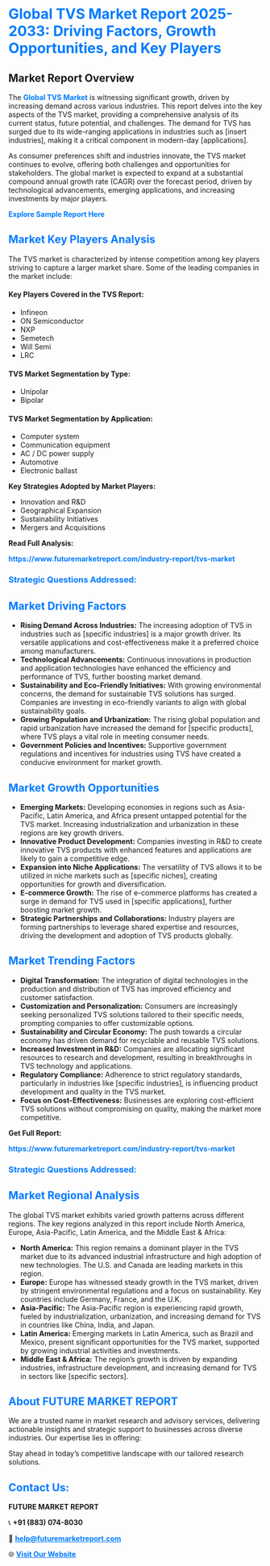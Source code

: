 <h1 style="color: #007BFF;">Global TVS Market Report 2025-2033: Driving Factors, Growth Opportunities, and Key Players</h1>

<section id="overview">
<h2>Market Report Overview</h2>
<p>The <a href="https://www.futuremarketreport.com/industry-report/tvs-market" style="color: #007BFF; text-decoration: none;"><strong>Global TVS Market</strong></a> is witnessing significant growth, driven by increasing demand across various industries. This report delves into the key aspects of the TVS market, providing a comprehensive analysis of its current status, future potential, and challenges. The demand for TVS has surged due to its wide-ranging applications in industries such as [insert industries], making it a critical component in modern-day [applications].</p>
<p>As consumer preferences shift and industries innovate, the TVS market continues to evolve, offering both challenges and opportunities for stakeholders. The global market is expected to expand at a substantial compound annual growth rate (CAGR) over the forecast period, driven by technological advancements, emerging applications, and increasing investments by major players.</p>
</section>

<section id="overview">
<p><a href="https://www.futuremarketreport.com/request-sample/reportId=75190" style="color: #007BFF; text-decoration: none;"><strong>Explore Sample Report Here</strong></a></p>
</section>

<section id="key-players">
<h2 style="color: #007BFF;">Market Key Players Analysis</h2>
<p>The TVS market is characterized by intense competition among key players striving to capture a larger market share. Some of the leading companies in the market include:</p>
<h4>Key Players Covered in the TVS Report:</h4>
<ul><li>Infineon</li><li>ON Semiconductor</li><li>NXP</li><li>Semetech</li><li>Will Semi</li><li>LRC</li></ul>
<h4>TVS Market Segmentation by Type:</h4>
<ul><li>Unipolar</li><li>Bipolar</li></ul>

<h4>TVS Market Segmentation by Application:</h4>
<ul><li>Computer system</li><li>Communication equipment</li><li>AC / DC power supply</li><li>Automotive</li><li>Electronic ballast</li></ul>
<p><strong>Key Strategies Adopted by Market Players:</strong></p>
<ul>
<li>Innovation and R&D</li>
<li>Geographical Expansion</li>
<li>Sustainability Initiatives</li>
<li>Mergers and Acquisitions</li>
</ul>
</section>

<section>
<p><strong>Read Full Analysis: </strong></p><a href="https://www.futuremarketreport.com/industry-report/tvs-market" style="color: #007BFF; text-decoration: none;"><strong>https://www.futuremarketreport.com/industry-report/tvs-market</strong></a>
<h3 style="color: #007BFF;">Strategic Questions Addressed:</h3>
</section>

<section id="driving-factors">
<h2 style="color: #007BFF;">Market Driving Factors</h2>
<ul>
<li><strong>Rising Demand Across Industries:</strong> The increasing adoption of TVS in industries such as [specific industries] is a major growth driver. Its versatile applications and cost-effectiveness make it a preferred choice among manufacturers.</li>
<li><strong>Technological Advancements:</strong> Continuous innovations in production and application technologies have enhanced the efficiency and performance of TVS, further boosting market demand.</li>
<li><strong>Sustainability and Eco-Friendly Initiatives:</strong> With growing environmental concerns, the demand for sustainable TVS solutions has surged. Companies are investing in eco-friendly variants to align with global sustainability goals.</li>
<li><strong>Growing Population and Urbanization:</strong> The rising global population and rapid urbanization have increased the demand for [specific products], where TVS plays a vital role in meeting consumer needs.</li>
<li><strong>Government Policies and Incentives:</strong> Supportive government regulations and incentives for industries using TVS have created a conducive environment for market growth.</li>
</ul>
</section>

<section id="growth-opportunities">
<h2 style="color: #007BFF;">Market Growth Opportunities</h2>
<ul>
<li><strong>Emerging Markets:</strong> Developing economies in regions such as Asia-Pacific, Latin America, and Africa present untapped potential for the TVS market. Increasing industrialization and urbanization in these regions are key growth drivers.</li>
<li><strong>Innovative Product Development:</strong> Companies investing in R&D to create innovative TVS products with enhanced features and applications are likely to gain a competitive edge.</li>
<li><strong>Expansion into Niche Applications:</strong> The versatility of TVS allows it to be utilized in niche markets such as [specific niches], creating opportunities for growth and diversification.</li>
<li><strong>E-commerce Growth:</strong> The rise of e-commerce platforms has created a surge in demand for TVS used in [specific applications], further boosting market growth.</li>
<li><strong>Strategic Partnerships and Collaborations:</strong> Industry players are forming partnerships to leverage shared expertise and resources, driving the development and adoption of TVS products globally.</li>
</ul>
</section>

<section id="trending-factors">
<h2 style="color: #007BFF;">Market Trending Factors</h2>
<ul>
<li><strong>Digital Transformation:</strong> The integration of digital technologies in the production and distribution of TVS has improved efficiency and customer satisfaction.</li>
<li><strong>Customization and Personalization:</strong> Consumers are increasingly seeking personalized TVS solutions tailored to their specific needs, prompting companies to offer customizable options.</li>
<li><strong>Sustainability and Circular Economy:</strong> The push towards a circular economy has driven demand for recyclable and reusable TVS solutions.</li>
<li><strong>Increased Investment in R&D:</strong> Companies are allocating significant resources to research and development, resulting in breakthroughs in TVS technology and applications.</li>
<li><strong>Regulatory Compliance:</strong> Adherence to strict regulatory standards, particularly in industries like [specific industries], is influencing product development and quality in the TVS market.</li>
<li><strong>Focus on Cost-Effectiveness:</strong> Businesses are exploring cost-efficient TVS solutions without compromising on quality, making the market more competitive.</li>
</ul>
</section>

<section>
<p><strong>Get Full Report: </strong></p><a href="https://www.futuremarketreport.com/industry-report/tvs-market" style="color: #007BFF; text-decoration: none;"><strong>https://www.futuremarketreport.com/industry-report/tvs-market</strong></a>
<h3 style="color: #007BFF;">Strategic Questions Addressed:</h3>
</section>


<section id="regional-analysis">
<h2 style="color: #007BFF;">Market Regional Analysis</h2>
<p>The global TVS market exhibits varied growth patterns across different regions. The key regions analyzed in this report include North America, Europe, Asia-Pacific, Latin America, and the Middle East & Africa:</p>
<ul>
<li><strong>North America:</strong> This region remains a dominant player in the TVS market due to its advanced industrial infrastructure and high adoption of new technologies. The U.S. and Canada are leading markets in this region.</li>
<li><strong>Europe:</strong> Europe has witnessed steady growth in the TVS market, driven by stringent environmental regulations and a focus on sustainability. Key countries include Germany, France, and the U.K.</li>
<li><strong>Asia-Pacific:</strong> The Asia-Pacific region is experiencing rapid growth, fueled by industrialization, urbanization, and increasing demand for TVS in countries like China, India, and Japan.</li>
<li><strong>Latin America:</strong> Emerging markets in Latin America, such as Brazil and Mexico, present significant opportunities for the TVS market, supported by growing industrial activities and investments.</li>
<li><strong>Middle East & Africa:</strong> The region’s growth is driven by expanding industries, infrastructure development, and increasing demand for TVS in sectors like [specific sectors].</li>
</ul>
</section>

<footer>
<h2 style="color: #007BFF;">About FUTURE MARKET REPORT</h2>
<p>We are a trusted name in market research and advisory services, delivering actionable insights and strategic support to businesses across diverse industries. Our expertise lies in offering:</p>

<p>Stay ahead in today’s competitive landscape with our tailored research solutions.</p>

<h2 style="color: #007BFF;">Contact Us:</h2>
<p><strong>FUTURE MARKET REPORT</strong></p>
<p>📞 <strong>+91 (883) 074-8030</strong></p>
<p>📧 <strong><a href="mailto:help@futuremarketreport.com" style="color: #007BFF;">help@futuremarketreport.com</a></strong></p>
<p>🌐 <strong><a href="https://www.futuremarketreport.com/" style="color: #007BFF;">Visit Our Website</a></strong></p>
</footer>